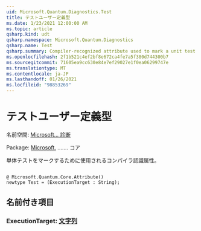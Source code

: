 ```yaml
---
uid: Microsoft.Quantum.Diagnostics.Test
title: テストユーザー定義型
ms.date: 1/23/2021 12:00:00 AM
ms.topic: article
qsharp.kind: udt
qsharp.namespace: Microsoft.Quantum.Diagnostics
qsharp.name: Test
qsharp.summary: Compiler-recognized attribute used to mark a unit test.
ms.openlocfilehash: 2f1b521c4ef2bf8e672ca4fe7a5f380d744300b7
ms.sourcegitcommit: 71605ea9cc630e84e7ef29027e1f0ea06299747e
ms.translationtype: MT
ms.contentlocale: ja-JP
ms.lasthandoff: 01/26/2021
ms.locfileid: "98853269"
---
```

# <a name="test-user-defined-type"></a>テストユーザー定義型

名前空間: [Microsoft... 診断](xref:Microsoft.Quantum.Diagnostics)

Package: [Microsoft.](https://nuget.org/packages/Microsoft.Quantum.QSharp.Core) ....... コア


単体テストをマークするために使用されるコンパイラ認識属性。

```qsharp

@ Microsoft.Quantum.Core.Attribute()
newtype Test = (ExecutionTarget : String);
```



## <a name="named-items"></a>名前付き項目

### <a name="executiontarget--string"></a>ExecutionTarget: [文字列](xref:microsoft.quantum.lang-ref.string)

